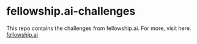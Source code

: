 # fellowship.ai-challenges
This repo contains the challenges from fellowship.ai. For more, visit here. [fellowship.ai](https://fellowship.ai/challenge)
